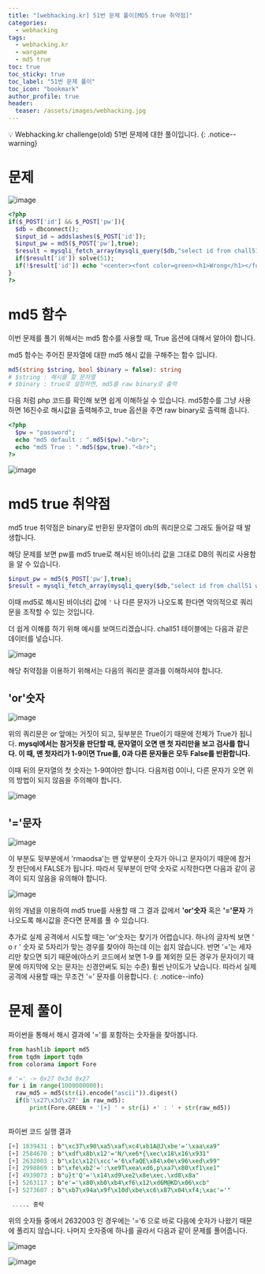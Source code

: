 ```yaml
---
title: "[webhacking.kr] 51번 문제 풀이[MD5 true 취약점]"
categories:
  - webhacking
tags:
  - webhacking.kr
  - wargame
  - md5 true
toc: true
toc_sticky: true
toc_label: "51번 문제 풀이"
toc_icon: "bookmark"
author_profile: true
header:
  teaser: /assets/images/webhacking.jpg
---
```


💡 Webhacking.kr challenge(old) 51번 문제에 대한 풀이입니다.
{: .notice--warning}

# 문제
  ![image](https://user-images.githubusercontent.com/33647663/152945460-7760f7e5-ba71-46d1-9157-efb072c9ed80.png)


  ```php
<?php
  if($_POST['id'] && $_POST['pw']){
    $db = dbconnect();
    $input_id = addslashes($_POST['id']);
    $input_pw = md5($_POST['pw'],true);
    $result = mysqli_fetch_array(mysqli_query($db,"select id from chall51 where id='{$input_id}' and pw='{$input_pw}'"));
    if($result['id']) solve(51);
    if(!$result['id']) echo "<center><font color=green><h1>Wrong</h1></font></center>";
  }
?>
  ```

# md5 함수
  이번 문제를 풀기 위해서는 md5 함수를 사용할 때, True 옵션에 대해서 알아야 합니다.

  md5 함수는 주어진 문자열에 대한 md5 해시 값을 구해주는 함수 입니다.
  ```php
md5(string $string, bool $binary = false): string
# $string : 해시를 할 문자열
# $binary : true로 설정하면, md5를 raw binary로 출력
  ```

  다음 처럼 php 코드를 확인해 보면 쉽게 이해하실 수 있습니다. md5함수를 그냥 사용하면 16진수로 해시값을 출력해주고, true 옵션을 주면 raw binary로 출력해 줍니다.

  ```php
<?php
    $pw = "password";
    echo "md5 default : ".md5($pw)."<br>";
    echo "md5 True : ".md5($pw,true)."<br>";   
?>
  ```

  ![image](https://user-images.githubusercontent.com/33647663/152946523-dd707402-9549-4bbb-9291-9a7210157cfc.png)
  
# md5 true 취약점
  md5 true 취약점은 binary로 반환된 문자열이 db의 쿼리문으로 그래도 들어갈 때 발생합니다.

  해당 문제를 보면 pw를 md5 true로 해시된 바이너리 값을 그대로 DB의 쿼리로 사용함을 알 수 있습니다.

  ```php
$input_pw = md5($_POST['pw'],true);
$result = mysqli_fetch_array(mysqli_query($db,"select id from chall51 where id='{$input_id}' and pw='{$input_pw}'"));
  ```

  이때 md5로 해시된 바이너리 값에 ```'``` 나 다른 문자가 나오도록 한다면 악의적으로 쿼리문을 조작할 수 있는 것입니다.

  더 쉽게 이해를 하기 위해 예시를 보여드리겠습니다. chall51 테이블에는 다음과 같은 데이터를 넣습니다.

  ![image](https://user-images.githubusercontent.com/33647663/152947664-81c7f7fd-6c87-425e-a34d-1aba434bfe5e.png)

  해당 취약점을 이용하기 위해서는 다음의 쿼리문 결과를 이해하셔야 합니다.

## 'or'숫자 
  ![image](https://user-images.githubusercontent.com/33647663/152948701-d8e679fc-1c42-46dc-b867-7eb20d1a085c.png)

  위의 쿼리문은 or 앞에는 거짓이 되고, 뒷부분은 True이기 때문에 전체가 True가 됩니다. **mysql에서는 참거짓을 판단할 때, 문자열이 오면 맨 첫 자리만을 보고 검사를 합니다. 이 때, 맨 첫자리가 1-9이면 True를, 0과 다른 문자들은 모두 False를 반환합니다.**

  이때 뒤의 문자열의 첫 숫자는 1-9여야만 합니다. 다음처럼 0이나, 다른 문자가 오면 위의 방법이 되지 않음을 주의해야 합니다.

  ![image](https://user-images.githubusercontent.com/33647663/152949342-43b28a75-ab25-441e-be84-58d225f362d1.png)

## '='문자
  ![image](https://user-images.githubusercontent.com/33647663/152950467-c263d292-e29a-4f7d-b455-26103b938711.png)

  이 부분도 뒷부분에서  'rmaodsa'는 맨 앞부분이 숫자가 아니고 문자이기 때문에 참거짓 판단에서 FALSE가 됩니다. 따라서 뒷부분이 만약 숫자로 시작한다면 다음과 같이 공격이 되지 않음을 유의해야 합니다.

  ![image](https://user-images.githubusercontent.com/33647663/152955430-841dc1da-212c-43fc-a1f7-25932875ddb6.png)

  위의 개념을 이용하여 md5 true를 사용할 때 그 결과 값에서 **'or'숫자** 혹은 **'='문자** 가 나오도록 해시값을 준다면 문제를 풀 수 있습니다.
  
  추가로 실제 공격에서 시도할 때는 'or'숫자는 찾기가 어렵습니다. 하나의 글자씩 보면 ' o r ' 숫자 로 5자리가 맞는 경우를 찾아야 하는데 이는 쉽지 않습니다. 반면 '='는 세자리만 찾으면 되기 때문에(아스키 코드에서 보면 1-9 를 제외한 모든 경우가 문자이기 때문에 마지막에 오는 문자는 신경안써도 되는 수준) 훨씬 난이도가 낮습니다. 따라서 실제 공격에 사용할 때는 무조건 '=' 문자를 이용합니다.
  {: .notice--info}
 

# 문제 풀이
  파이썬을 통해서 해시 결과에 '='를 포함하는 숫자들을 찾아봅니다.

  ```python
from hashlib import md5
from tqdm import tqdm
from colorama import Fore

# '=' -> 0x27 0x3d 0x27
for i in range(1000000000):
    raw_md5 = md5(str(i).encode("ascii")).digest()
    if(b'\x27\x3d\x27' in raw_md5):
        print(Fore.GREEN + '[+] ' + str(i) +' : ' + str(raw_md5))
        
  ```

파이썬 코드 실행 결과
```sql
[+] 1839431 : b"\xc37\x90\xa5\xaf\xc4\xb1A@J\xbe'='\xaa\xa9"
[+] 2584670 : b"\xdf\x8b\x12'='N/\xe6*{\xec\x18\x16\x931"
[+] 2632003 : b"\x1c\x12(\xcc'='6\xfaQE\x84\x0e\x96\xed\x99"
[+] 2998869 : b"\xfe\xb2'=':\xe9T\xea\xd6,p\xa7\x80\xf1\xe1"
[+] 4939073 : b"u}t'Q'='\x14\xd9\xe2\x8e\xec.\xd8\x8a"
[+] 5263117 : b"e'='\x80\xb0\xb4\xf6\x12\xd6M@KD\x06\xcb"
[+] 5273607 : b"\xb7\x94a\x9f\x10d\xbe\xc6\x87\x04\xf4;\xac'='"

 ..... 중략

```

위의 숫자들 중에서 2632003 인 경우에는 '='6 으로 바로 다음에 숫자가 나왔기 때문에 풀리지 않습니다. 나머지 숫자중에 하나를 골라서 다음과 같이 문제를 풀어줍니다.

![image](https://user-images.githubusercontent.com/33647663/152953746-c94987fc-521b-4138-bf9b-3fed849f4d9b.png)

![image](https://user-images.githubusercontent.com/33647663/152953827-4f1144f7-3385-46cc-a0ca-974a32250aa9.png)